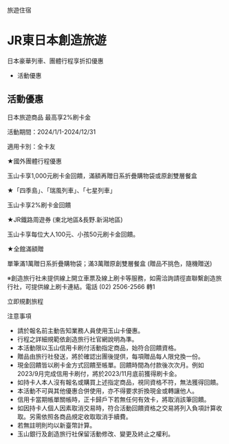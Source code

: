 旅遊住宿

# JR東日本創造旅遊  

日本豪華列車、團體行程享折扣優惠

  * 活動優惠

## 活動優惠

日本旅遊商品 最高享2%刷卡金

活動期間：2024/1/1-2024/12/31

適用卡別：全卡友

★國外團體行程優惠

玉山卡享1,000元刷卡金回饋，滿額再贈日系折疊購物袋或原創雙層餐盒

★「四季島」、「瑞風列車」、「七星列車」

玉山卡享2%刷卡金回饋

★JR鐵路周遊券 (東北地區&長野.新潟地區)

玉山卡享每位大人100元、小孩50元刷卡金回饋。

★全館滿額贈

單筆滿1萬贈日系折疊購物袋；滿3萬贈原創雙層餐盒 (贈品不挑色，隨機贈送)

※創造旅行社未提供線上開立車票及線上刷卡等服務，如需洽詢請徑直聯繫創造旅行社，可提供線上刷卡連結。電話 (02) 2506-2566 轉1

  
立即規劃旅程  

注意事項

  * 請於報名前主動告知業務人員使用玉山卡優惠。
  * 行程之詳細規範依創造旅行社官網說明為準。
  * 本活動限以玉山信用卡刷付活動指定商品，始符合回饋資格。
  * 贈品由旅行社發送，將於確認出團後提供，每項贈品每人限兌換一份。
  * 現金回饋皆以刷卡金方式回饋至帳單。回饋時間為付款後次次月。例如2023/9月完成信用卡刷付，將於2023/11月底前獲得刷卡金。
  * 如持卡人本人沒有報名或購買上述指定商品，視同資格不符，無法獲得回饋。
  * 本活動不可與其他優惠合併使用，亦不得要求折換現金或轉讓他人。
  * 信用卡當期帳單關帳時，正卡歸戶下若無任何有效卡，將取消該筆回饋。
  * 如因持卡人個人因素取消交易時，符合活動回饋資格之交易將列入負項計算收取。另需依照各商品規定收取取消手續費。
  * 若無註明則均以新臺幣計算。
  * 玉山銀行及創造旅行社保留活動修改、變更及終止之權利。

